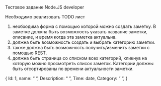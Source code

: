 Тестовое задание
Node.JS developer

Необходимо реализовать TODO лист

1. необходима форма с помощью которой можно создать заметку. В заметке должна быть возможность указать название заметки, описание, и время когда эта заметка актуальна.
2. должна быть возможность создать и выбрать категорию заметки.
3. также должна быть возможность получить/изменить заметки с помощью REST.
4. должна быть страница со списком всех категорий, кликнув на которую можно просмотреть список заметок.
   Категории должны быть отсортированы по времени актуальности заметки.

{
Id: 1,
name: “ “,
Description: “ ”,
Time: date,
Category: “ “,
}

